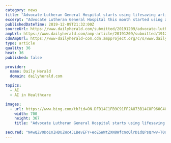 ```yaml
---
category: news
title: "Advocate Lutheran General Hospital starts using lifesaving artificial intelligence to detect and treat strokes faster"
excerpt: "Advocate Lutheran General Hospital this month started using artificial intelligence software that can detect and initiate treatment ... director of the Stroke Program at Advocate Health Care. \"As a Comprehensive Stroke Center, Advocate Lutheran General is well positioned to adopt Viz.ai as part of our comprehensive neurological stroke treatment ..."
publishedDateTime: 2019-12-09T21:32:00Z
sourceUrl: https://www.dailyherald.com/submitted/20191209/advocate-lutheran-general-hospital-starts-using-lifesaving-artificial-intelligence-to-detect-and-treat-strokes-faster
ampUrl: https://www.dailyherald.com/amp-article/20191209/submitted/191209140/
cdnAmpUrl: https://www-dailyherald-com.cdn.ampproject.org/c/s/www.dailyherald.com/amp-article/20191209/submitted/191209140/
type: article
quality: 36
heat: 36
published: false

provider:
  name: Daily Herald
  domain: dailyherald.com

topics:
  - AI
  - AI in Healthcare

images:
  - url: https://www.bing.com/th?id=ON.DFD14C1FB9C91FF2A873B14C8F960C40
    width: 700
    height: 367
    title: "Advocate Lutheran General Hospital starts using lifesaving artificial intelligence to detect and treat strokes faster"

secured: "N4wQZv0Do1nIHDUZWc4JLBevEFY+eoESWWtZXN8WfcnoQlrD1dQPsQrwv+T0qUqQz7XypQms1YLc8dnT3eJi7rB0S+bkdfkWKvNi7cUG4wK2G4wmMSaDUPcYUSUeMEQ+f3vjND/M1SGLSXa/xe3T3+sltd4SzHMBUMhUlD+y5aHVvpbCyTj31zOX/GYBGi0IGuclnZ/uHk8+Vg2SoPmTJQW/dcTTNtSWyRcO7TaWx0OqpxB52DCCw7E3udVnMQ8HTao/+LDVfOX4iJh3sJxBVw==;zTPfu9gIn7sVMX+SX1Jx+g=="
---
```


